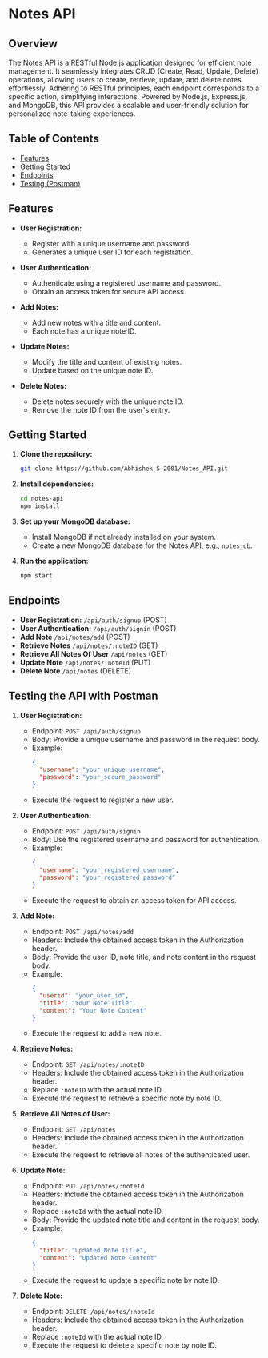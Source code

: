 # Notes API

## Overview

The Notes API is a RESTful Node.js application designed for efficient note management. It seamlessly integrates CRUD (Create, Read, Update, Delete) operations, allowing users to create, retrieve, update, and delete notes effortlessly. Adhering to RESTful principles, each endpoint corresponds to a specific action, simplifying interactions. Powered by Node.js, Express.js, and MongoDB, this API provides a scalable and user-friendly solution for personalized note-taking experiences.

## Table of Contents

- [Features](#features)
- [Getting Started](#getting-started)
- [Endpoints](#endpoints)
- [Testing (Postman)](#testing-the-api-with-postman)


## Features

- **User Registration:**
  - Register with a unique username and password.
  - Generates a unique user ID for each registration.

- **User Authentication:**
  - Authenticate using a registered username and password.
  - Obtain an access token for secure API access.

- **Add Notes:**
  - Add new notes with a title and content.
  - Each note has a unique note ID.

- **Update Notes:**
  - Modify the title and content of existing notes.
  - Update based on the unique note ID.

- **Delete Notes:**
  - Delete notes securely with the unique note ID.
  - Remove the note ID from the user's entry.


## Getting Started

1. **Clone the repository:**

   ```bash
   git clone https://github.com/Abhishek-S-2001/Notes_API.git
   ```

2. **Install dependencies:**

   ```bash
   cd notes-api
   npm install
   ```

3. **Set up your MongoDB database:**

   - Install MongoDB if not already installed on your system.
   - Create a new MongoDB database for the Notes API, e.g., `notes_db`.

4. **Run the application:**

   ```bash
   npm start
   ```

## Endpoints

- **User Registration:** `/api/auth/signup` (POST)
- **User Authentication:** `/api/auth/signin` (POST)
- **Add Note** `/api/notes/add` (POST)
- **Retrieve Notes** `/api/notes/:noteID` (GET)
- **Retrieve All Notes Of User** `/api/notes` (GET)
- **Update Note** `/api/notes/:noteId` (PUT)
- **Delete Note** `/api/notes` (DELETE)


## Testing the API with Postman

1. **User Registration:**

   - Endpoint: `POST /api/auth/signup`
   - Body: Provide a unique username and password in the request body.
   - Example:
     ```json
     {
       "username": "your_unique_username",
       "password": "your_secure_password"
     }
     ```
   - Execute the request to register a new user.

2. **User Authentication:**

   - Endpoint: `POST /api/auth/signin`
   - Body: Use the registered username and password for authentication.
   - Example:
     ```json
     {
       "username": "your_registered_username",
       "password": "your_registered_password"
     }
     ```
   - Execute the request to obtain an access token for API access.

3. **Add Note:**

   - Endpoint: `POST /api/notes/add`
   - Headers: Include the obtained access token in the Authorization header.
   - Body: Provide the user ID, note title, and note content in the request body.
   - Example:
     ```json
     {
       "userid": "your_user_id",
       "title": "Your Note Title",
       "content": "Your Note Content"
     }
     ```
   - Execute the request to add a new note.

4. **Retrieve Notes:**

   - Endpoint: `GET /api/notes/:noteID`
   - Headers: Include the obtained access token in the Authorization header.
   - Replace `:noteID` with the actual note ID.
   - Execute the request to retrieve a specific note by note ID.

5. **Retrieve All Notes of User:**

   - Endpoint: `GET /api/notes`
   - Headers: Include the obtained access token in the Authorization header.
   - Execute the request to retrieve all notes of the authenticated user.

6. **Update Note:**

   - Endpoint: `PUT /api/notes/:noteId`
   - Headers: Include the obtained access token in the Authorization header.
   - Replace `:noteId` with the actual note ID.
   - Body: Provide the updated note title and content in the request body.
   - Example:
     ```json
     {
       "title": "Updated Note Title",
       "content": "Updated Note Content"
     }
     ```
   - Execute the request to update a specific note by note ID.

7. **Delete Note:**

   - Endpoint: `DELETE /api/notes/:noteId`
   - Headers: Include the obtained access token in the Authorization header.
   - Replace `:noteId` with the actual note ID.
   - Execute the request to delete a specific note by note ID.
